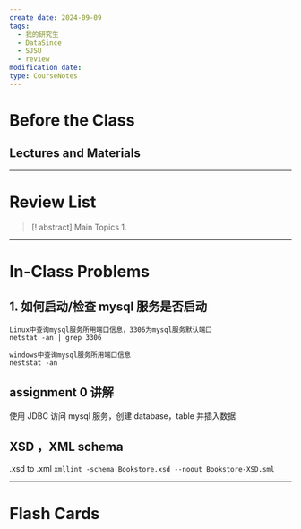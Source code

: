 ```yaml
---
create date: 2024-09-09
tags:
  - 我的研究生
  - DataSince
  - SJSU
  - review
modification date: 
type: CourseNotes
---
```


# Before the Class
## Lectures and Materials
---
# Review List
>[! abstract] Main Topics
>1. 

---
# In-Class Problems
## 1. 如何启动/检查 mysql 服务是否启动
```shell
Linux中查询mysql服务所用端口信息，3306为mysql服务默认端口
netstat -an | grep 3306

windows中查询mysql服务所用端口信息
neststat -an
```

## assignment 0 讲解
使用 JDBC 访问 mysql 服务，创建 database，table 并插入数据
## XSD ，XML schema
.xsd to .xml
`xmllint -schema Bookstore.xsd --noout Bookstore-XSD.sml`

---

# Flash Cards
